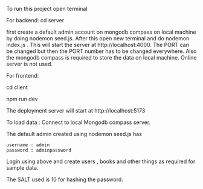 To run this project 
open terminal

For backend:
cd server

first create a default admin account on mongodb compass on local machine by doing nodemon seed.js.
After this open new terminal and do nodemon index.js .
This will start the server at http://localhost:4000. 
The PORT can be changed but then the PORT number has to be changed everywhere. 
Also the mongodb compass is required to store the data on local machine. Online server is not used. 


For frontend:

cd client 

npm run dev 

The deployment server will start at http://localhost:5173

To load data :
Connect to local Mongodb compass server.

The default admin created using nodemon seed.js has

    username : admin
    password : adminpassword

Login using above and create users , books and other things as required for sample data.

The SALT used is 10 for hashing the password.
